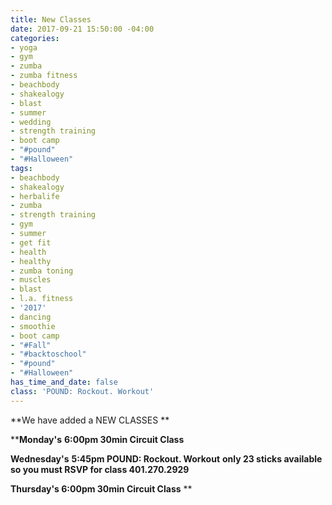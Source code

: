 ```yaml
---
title: New Classes
date: 2017-09-21 15:50:00 -04:00
categories:
- yoga
- gym
- zumba
- zumba fitness
- beachbody
- shakealogy
- blast
- summer
- wedding
- strength training
- boot camp
- "#pound"
- "#Halloween"
tags:
- beachbody
- shakealogy
- herbalife
- zumba
- strength training
- gym
- summer
- get fit
- health
- healthy
- zumba toning
- muscles
- blast
- l.a. fitness
- '2017'
- dancing
- smoothie
- boot camp
- "#Fall"
- "#backtoschool"
- "#pound"
- "#Halloween"
has_time_and_date: false
class: 'POUND: Rockout. Workout'
---
```


**We have added a NEW CLASSES **

****Monday's**
**6:00pm 30min Circuit Class**

**Wednesday's**
****5:45pm POUND: Rockout. Workout****
**only 23 sticks available so you must RSVP for class 401.270.2929**

****Thursday's**
6:00pm 30min Circuit Class**
**

